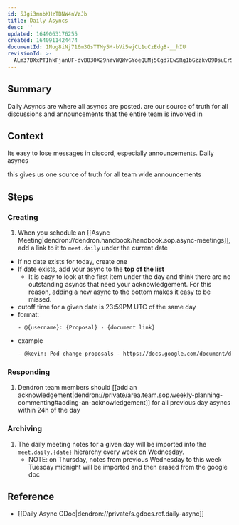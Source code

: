 ```yaml
---
id: 5Jgi3mnbKHzTBNW4nVzJb
title: Daily Asyncs
desc: ''
updated: 1649063176255
created: 1640911424474
documentId: 1Nug8iNj716m3GsTTMy5M-bVi5wjCL1uCzEdgB-__hIU
revisionId: >-
  ALm37BXxPTIhkFjanUF-dvB830X29nYvWQWvGYoeQUMj5Cgd7EwSRg1bGzzkvO9DsuErSzRbCwMRcL0Fll2qQg
---
```


## Summary

Daily Asyncs are where all asyncs are posted. 
are our source of truth for all discussions and announcements that the entire team is involved in

## Context

Its easy to lose messages in discord, especially announcements. Daily asyncs

this gives us one source of truth for all team wide announcements

## Steps

### Creating
1. When you schedule an [[Async Meeting|dendron://dendron.handbook/handbook.sop.async-meetings]], add a link to it to `meet.daily` under the current date 
  - If no date exists for today, create one
  - If date exists, add your async to the **top of the list**
    - It is easy to look at the first item under the day and think there are no outstanding asyncs that need your acknowledgement. For this reason, adding a new async to the bottom makes it easy to be missed.
  - cutoff time for a given date is 23:59PM UTC of the same day
  - format: 
      ```
      - @{username}: {Proposal} - {document link}
      ```
  - example
      ```md
      - @kevin: Pod change proposals - https://docs.google.com/document/d/***/edit
      ```

### Responding
1. Dendron team members should [[add an acknowledgement|dendron://private/area.team.sop.weekly-planning-commenting#adding-an-acknowledgement]] for all previous day asyncs within 24h of the day

### Archiving
1. The daily meeting notes for a given day will be imported into the `meet.daily.{date}` hierarchy every week on Wednesday. 
    - NOTE: on Thursday, notes from previous Wednesday to this week Tuesday midnight will be imported and then erased from the google doc

## Reference
- [[Daily Async GDoc|dendron://private/s.gdocs.ref.daily-async]]